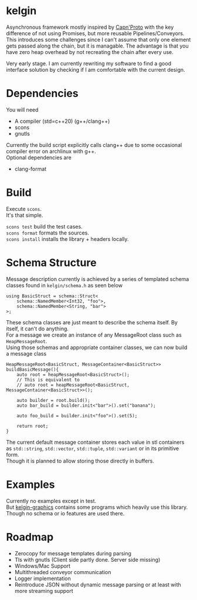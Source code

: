 # kelgin

Asynchronous framework mostly inspired by [Capn'Proto](https://github.com/capnproto/capnproto) with the key difference of not
using Promises, but more reusable Pipelines/Conveyors. This introduces some challenges since I can't assume that only one
element gets passed along the chain, but it is managable. The advantage is that you have zero heap overhead by not recreating the chain after every use.  

Very early stage. I am currently rewriting my software to find a good interface solution by checking if I am comfortable with the current design.  

# Dependencies  

You will need  

* A compiler (std=c++20) (g++/clang++)  
* scons  
* gnutls  

Currently the build script explicitly calls clang++ due to some occasional compiler error on archlinux with g++.  
Optional dependencies are  

* clang-format  

# Build  

Execute `scons`.  
It's that simple.  

`scons test` build the test cases.  
`scons format` formats the sources.  
`scons install` installs the library + headers locally.  

# Schema Structure  

Message description currently is achieved by a series of templated schema classes found in ```kelgin/schema.h``` as seen below

```
using BasicStruct = schema::Struct<
	schema::NamedMember<Int32, "foo">,
	schema::NamedMember<String, "bar">	
>;
```  
These schema classes are just meant to describe the schema itself. By itself, it can't do anything.  
For a message we create an instance of any MessageRoot class such as `HeapMessageRoot`.  
Using those schemas and appropriate container classes, we can now build a message class

```
HeapMessageRoot<BasicStruct, MessageContainer<BasicStruct>> buildBasicMessage(){
	auto root = heapMessageRoot<BasicStruct>();
	// This is equivalent to
	// auto root = heapMessageRoot<BasicStruct, MessageContainer<BasicStruct>>();

	auto builder = root.build();
	auto bar_build = builder.init<"bar">().set("banana");
	
	auto foo_build = builder.init<"foo">().set(5);

	return root;
}
```

The current default message container stores each value in stl containers as `std::string`, `std::vector`, `std::tuple`, `std::variant`
or in its primitive form.  
Though it is planned to allow storing those directly in buffers.  

# Examples  

Currently no examples except in test.  
But [kelgin-graphics](https://github.com/keldu/kelgin-graphics) contains some programs which heavily use
this library. Though no schema or io features are used there.  

# Roadmap  

* Zerocopy for message templates during parsing  
* Tls with gnutls (Client side partly done. Server side missing)  
* Windows/Mac Support  
* Multithreaded conveyor communication  
* Logger implementation  
* Reintroduce JSON without dynamic message parsing or at least with more streaming support  
